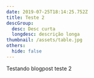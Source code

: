 ```yaml
---
date: 2019-07-25T18:14:25.752Z
title: Teste 2
descGroup:
  desc: Desc curta
  longdesc: descrição longa
thumbnail: /assets/table.jpg
others:
  hide: false
---
```

Testando blogpost teste 2
